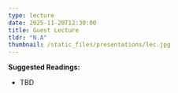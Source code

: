 ```yaml
---
type: lecture
date: 2025-11-20T12:30:00
title: Guest Lecture
tldr: "N.A"
thumbnail: /static_files/presentations/lec.jpg
---
```

**Suggested Readings:**
- TBD
